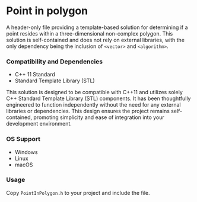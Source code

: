 # Point in polygon
A header-only file providing a template-based solution for determining if a point resides within a three-dimensional non-complex polygon. This solution is self-contained and does not rely on external libraries, with the only dependency being the inclusion of `<vector>` and `<algorithm>`.

### Compatibility and Dependencies
- C++ 11 Standard
- Standard Template Library (STL)

This solution is designed to be compatible with C++11 and utilizes solely C++ Standard Template Library (STL) components. It has been thoughtfully engineered to function independently without the need for any external libraries or dependencies. This design ensures the project remains self-contained, promoting simplicity and ease of integration into your development environment.<br>

### OS Support
- Windows
- Linux
- macOS

### Usage
Copy `PointInPolygon.h` to your project and include the file.
